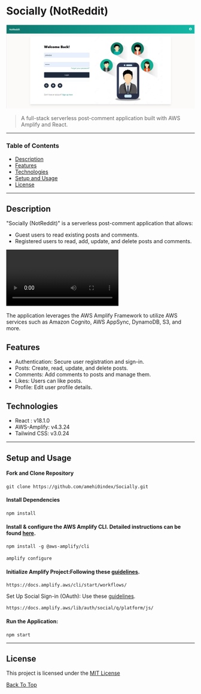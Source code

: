 # Socially (NotReddit)

![Project Image](socially.png)

> A full-stack serverless post-comment application built with AWS Amplify and React.

---

### Table of Contents

- [Description](#description)
- [Features](#features)
- [Technologies](#technologies)
- [Setup and Usage](#setup)
- [License](#license)

---

## Description

"Socially (NotReddit)" is a serverless post-comment application that allows:

- Guest users to read existing posts and comments.
- Registered users to read, add, update, and delete posts and comments.

![Watch the video](socially-demo.mp4) 

The application leverages the AWS Amplify Framework to utilize AWS services such as Amazon Cognito, AWS AppSync, DynamoDB, S3, and more.

## Features

- Authentication: Secure user registration and sign-in.
- Posts: Create, read, update, and delete posts.
- Comments: Add comments to posts and manage them.
- Likes: Users can like posts.
- Profile: Edit user profile details.

## Technologies

- React : v18.1.0
- AWS-Amplify: v4.3.24
- Tailwind CSS: v3.0.24

---

## Setup and Usage

#### Fork and Clone Repository

```
git clone https://github.com/amehi0index/Socially.git
```

#### Install Dependencies

```
npm install
```

#### Install & configure the AWS Amplify CLI. Detailed instructions can be found [here](https://docs.amplify.aws/cli/start/install).

```
npm install -g @aws-amplify/cli

amplify configure
```

#### Initialize Amplify Project:Following these [guidelines](https://docs.amplify.aws/cli/start/workflows/).

```
https://docs.amplify.aws/cli/start/workflows/
```

Set Up Social Sign-in (OAuth): Use these [guidelines](https://docs.amplify.aws/lib/auth/social/q/platform/js/).

```
https://docs.amplify.aws/lib/auth/social/q/platform/js/
```

#### Run the Application:

```
npm start
```

---

## License

This project is licensed under the [MIT License](#LICENSE.txt)

[Back To Top](#NotReddit)
